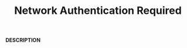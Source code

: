 ﻿---
category: 5xx
code: 511
cover: https://firebasestorage.googleapis.com/v0/b/capy-http.appspot.com/o/Capy511.png?alt=media
coverAlt: Network Authentication Required
description: Network Authentication Required
pubDate: 2014-06-01
tags:
- 5xx
title: Network Authentication Required
---

__DESCRIPTION__